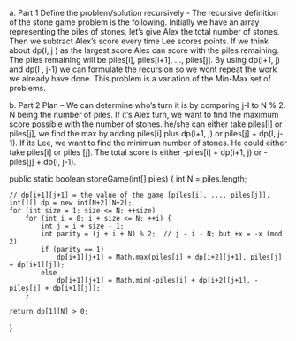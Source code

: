 a.	Part 1 Define the problem/solution recursively - The recursive definition of the stone game problem is the following. Initially we have an array representing the piles of stones, let’s give Alex the total number of stones. Then we subtract Alex’s score every time Lee scores points. If we think about dp(I, j ) as the largest score Alex can score with the piles remaining. The piles remaining will be piles[i], piles[i+1], …, piles[j]. By using dp(i+1, j) and dp(I , j-1) we can formulate the recursion so we wont repeat the work we already have done. This problem is a variation of the Min-Max set of problems.

b.	Part 2 Plan – We can determine who’s turn it is by comparing j-I to N % 2. N being the number of piles. If it’s Alex turn, we want to find the maximum score possible with the number of stones. he/she can either take piles[i] or piles[j], we find the max by adding piles[i] plus dp(i+1, j) or piles[j] + dp(I, j-1). If its Lee, we want to find the minimum number of stones. He could either take piles[i] or piles [j]. The total score is either -piles[i] + dp(i+1, j) or -piles[j] + dp(I, j-1). 


public static boolean stoneGame(int[] piles) {
    int N = piles.length;

    // dp[i+1][j+1] = the value of the game [piles[i], ..., piles[j]].
    int[][] dp = new int[N+2][N+2];
    for (int size = 1; size <= N; ++size)
        for (int i = 0; i + size <= N; ++i) {
            int j = i + size - 1;
            int parity = (j + i + N) % 2;  // j - i - N; but +x = -x (mod 2)
            if (parity == 1)
                dp[i+1][j+1] = Math.max(piles[i] + dp[i+2][j+1], piles[j] + dp[i+1][j]);
            else
                dp[i+1][j+1] = Math.min(-piles[i] + dp[i+2][j+1], -piles[j] + dp[i+1][j]);
        }

    return dp[1][N] > 0;
}
